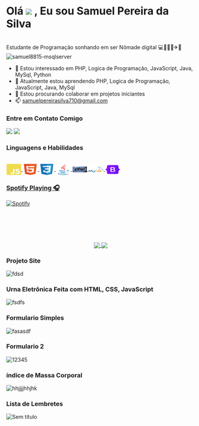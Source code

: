 # Olá <img src="https://media.giphy.com/media/hvRJCLFzcasrR4ia7z/giphy.gif" width="28"> , Eu sou Samuel Pereira da Silva
<br>
Estudante de Programação sonhando em ser Nômade digital 💻👩🏻‍💻✈🎒
<br/>
<img align="center" alt="samuel8815-msqlserver"  src="https://komarev.com/ghpvc/?username=samuel8815&style=flat-square">

- 👀 Estou interessado em PHP, Logica de Programação, JavaScript, Java,  MySql, Python
- 🌱 Atualmente estou aprendendo PHP, Logica de Programação, JavaScript, Java,  MySql
- 💞️ Estou procurando colaborar em projetos iniciantes
- 📫 samuelpereirasilva710@gmail.com

### Entre em Contato Comigo



  <a href = "mailto:samuelpereirasilva710@gmail.com"><img src="https://img.shields.io/badge/-Gmail-%23333?style=for-the-badge&logo=gmail&logoColor=white" target="_blank"></a>
  <a href="https://www.linkedin.com/in/samuelpereira8815//" target="_blank"><img src="https://img.shields.io/badge/-LinkedIn-%230077B5?style=for-the-badge&logo=linkedin&logoColor=white" target="_blank"></a>


### Linguagens e Habilidades 


<div style="display: inline_block"><br>
  <a href="https://github.com/samuel8815">
<img align="center" alt="samuel" height="30" width="40" src="https://raw.githubusercontent.com/devicons/devicon/master/icons/javascript/javascript-plain.svg">
<img align="center" alt="samuel" height="30" width="40" src="https://raw.githubusercontent.com/devicons/devicon/master/icons/html5/html5-original.svg"> 
<img align="center" alt="samuel" height="30" width="40" src="https://raw.githubusercontent.com/devicons/devicon/master/icons/css3/css3-original.svg">
<img align="center" alt="samuel" height="30" width="40" src="https://raw.githubusercontent.com/devicons/devicon/master/icons/java/java-original.svg">
<img align="center" alt="samuel" height="30" width="40" src="https://raw.githubusercontent.com/devicons/devicon/master/icons/php/php-original.svg">
<img align="center" alt="samuel" height="30" width="40" src="https://raw.githubusercontent.com/devicons/devicon/master/icons/mysql/mysql-original-wordmark.svg">    
<img align="center" alt="samuel" height="30" width="40" src="https://raw.githubusercontent.com/devicons/devicon/master/icons/bootstrap/bootstrap-original.svg">    

### Spotify Playing 🎧
[![Spotify](https://novatorem-22boa6oifl75z5rdy5af3dkza.vercel.app/api/spotify/?background_color=00000000&border_color=00000000)](https://open.spotify.com/user/22boa6oifl75z5rdy5af3dkza)
    
<br/>

 </a>
</p>
</br>
</br>
<p align="center">
  <a href="https://github.com/anuraghazra/github-readme-stats">
    <img
      align="center"
      src="https://github-readme-stats.vercel.app/api/top-langs/?username=samuel8815&layout=compact&langs_count=7&theme=dracula"
    />
  </a>
  <a href="https://github.com/anuraghazra/github-readme-stats">
    <img
      align="center"
      height="165"
      src="https://github-readme-stats.vercel.app/api?username=samuel8815&show_icons=true&theme=dracula&include_all_commits=true&count_private=true"
    />
  </a>
</p>



### Projeto Site
 
![fdsd](https://user-images.githubusercontent.com/90639226/150712055-afc89681-77b2-4879-8f3c-012cbb627af9.png)
 
 
 
### Urna Eletrônica Feita com HTML, CSS, JavaScript
                                
![fsdfs](https://user-images.githubusercontent.com/90639226/142739786-887c47f6-a0bd-4dd6-a53c-e015e163842c.png)


### Formulario Simples
                                          
![fasasdf](https://user-images.githubusercontent.com/90639226/146659179-16d9bdac-a32c-4a6a-8015-a2b8699a6b26.png)
  
### Formulario 2
 ![12345](https://user-images.githubusercontent.com/90639226/151722202-da4626bd-f9fb-45db-8d75-3dc68beda64e.png)



### índice de Massa Corporal

![hhjjjjhhjhk](https://user-images.githubusercontent.com/90639226/148008599-c54cf2f4-55bd-44bd-9ea7-d11126e41dcb.png)


                                         
### Lista de Lembretes

![Sem título](https://user-images.githubusercontent.com/90639226/147428076-21ee5321-3143-41bf-943e-49cdf96eff2f.png)







